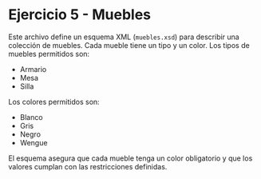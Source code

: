 # Ejercicio 5 - Muebles

Este archivo define un esquema XML (`muebles.xsd`) para describir una colección de muebles. Cada mueble tiene un tipo y un color. Los tipos de muebles permitidos son:

- Armario
- Mesa
- Silla

Los colores permitidos son:

- Blanco
- Gris
- Negro
- Wengue

El esquema asegura que cada mueble tenga un color obligatorio y que los valores cumplan con las restricciones definidas.
